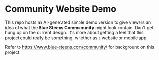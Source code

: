 # Community Website Demo
This repo hosts an AI-generated simple demo version to give viewers an idea of what the **Blue Steens Commununity** might look contain. Don't get hung up on the current design. It's more about getting a feel that this project could really be something, whether as a website or mobile app.

Refer to https://www.blue-steens.com/community/ for background on this project.
